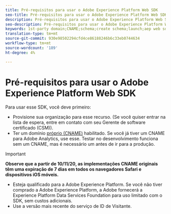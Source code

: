 ```yaml
---
title: Pré-requisitos para usar o Adobe Experience Platform Web SDK
seo-title: Pré-requisitos para usar o Adobe Experience Platform Web SDK
description: Pré-requisitos para usar o Adobe Experience Platform Web SDK
seo-description: Pré-requisitos para usar o Adobe Experience Platform Web SDK
keywords: 1st-party domain;CNAME;schema;create schema;launch;aep web sdk extension;extension;configuration id;configuration tool;data element;create data element;XDM Object;sendEvent;send Event;
translation-type: tm+mt
source-git-commit: 930e98502294cfd4ce86188246b6c33eb0744634
workflow-type: tm+mt
source-wordcount: '189'
ht-degree: 4%

---
```



# Pré-requisitos para usar o Adobe Experience Platform Web SDK

Para usar esse SDK, você deve primeiro:

- Provisione sua organização para esse recurso. (Se você quiser entrar na lista de espera, entre em contato com seu Gerente de software certificado (CSM)).
- Ter um domínio [próprio (CNAME)](https://docs.adobe.com/content/help/pt-BR/core-services/interface/ec-cookies/cookies-first-party.html) habilitado. Se você já tiver um CNAME para Adobe Analytics, use esse. Testar no desenvolvimento funciona sem um CNAME, mas é necessário um antes de ir para a produção.

>[!IMPORTANT]
>
>**Observe que a partir de 10/11/20, as implementações CNAME originais têm uma expiração de 7 dias em todos os navegadores Safari e dispositivos iOS móveis.**

- Esteja qualificado para a Adobe Experience Platform. Se você não tiver comprado a Adobe Experience Platform, a Adobe fornecerá a Experience Platform Data Services Foundation para uso limitado com o SDK, sem custos adicionais.
- Use a versão mais recente do serviço de ID de Visitante.

